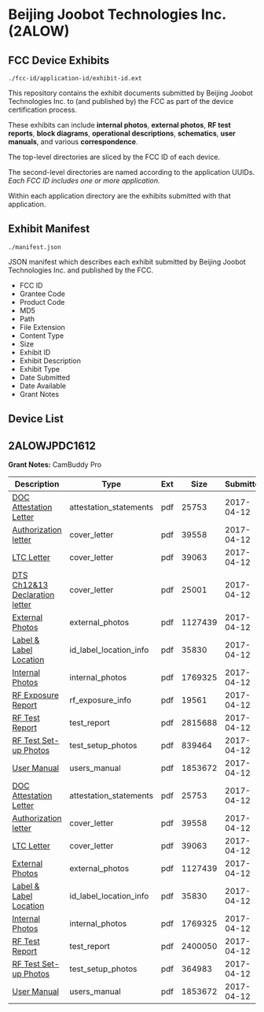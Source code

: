 # Beijing Joobot Technologies Inc. (2ALOW)
## FCC Device Exhibits

```
./fcc-id/application-id/exhibit-id.ext
```

This repository contains the exhibit documents submitted by Beijing Joobot Technologies Inc. to (and published by) the FCC as part of the device certification process.

These exhibits can include **internal photos**, **external photos**, **RF test reports**, **block diagrams**, **operational descriptions**, **schematics**, **user manuals**, and various **correspondence**.

The top-level directories are sliced by the FCC ID of each device.

The second-level directories are named according to the application UUIDs. *Each FCC ID includes one or more application.*

Within each application directory are the exhibits submitted with that application. 

## Exhibit Manifest

```
./manifest.json
```

JSON manifest which describes each exhibit submitted by Beijing Joobot Technologies Inc. and published by the FCC.

- FCC ID
- Grantee Code
- Product Code
- MD5
- Path
- File Extension
- Content Type
- Size
- Exhibit ID
- Exhibit Description
- Exhibit Type
- Date Submitted
- Date Available
- Grant Notes

## Device List
## 2ALOWJPDC1612
**Grant Notes:** CamBuddy Pro

| Description | Type | Ext | Size | Submitted | Available |
| ----------- | ---- | --- | ---- | --------- | --------- |
| [DOC Attestation Letter](2ALOWJPDC1612/f1ccbefd0569a755f7aa5b6413832ce0/3354610.pdf) | attestation_statements | pdf | 25753 | 2017-04-12 | 2017-04-12 |
| [Authorization letter](2ALOWJPDC1612/f1ccbefd0569a755f7aa5b6413832ce0/3354612.pdf) | cover_letter | pdf | 39558 | 2017-04-12 | 2017-04-12 |
| [LTC Letter](2ALOWJPDC1612/f1ccbefd0569a755f7aa5b6413832ce0/3354613.pdf) | cover_letter | pdf | 39063 | 2017-04-12 | 2017-04-12 |
| [DTS Ch12&13 Declaration letter](2ALOWJPDC1612/f1ccbefd0569a755f7aa5b6413832ce0/3354626.pdf) | cover_letter | pdf | 25001 | 2017-04-12 | 2017-04-12 |
| [External Photos](2ALOWJPDC1612/f1ccbefd0569a755f7aa5b6413832ce0/3354614.pdf) | external_photos | pdf | 1127439 | 2017-04-12 | 2017-04-12 |
| [Label & Label Location](2ALOWJPDC1612/f1ccbefd0569a755f7aa5b6413832ce0/3354615.pdf) | id_label_location_info | pdf | 35830 | 2017-04-12 | 2017-04-12 |
| [Internal Photos](2ALOWJPDC1612/f1ccbefd0569a755f7aa5b6413832ce0/3354616.pdf) | internal_photos | pdf | 1769325 | 2017-04-12 | 2017-04-12 |
| [RF Exposure Report](2ALOWJPDC1612/f1ccbefd0569a755f7aa5b6413832ce0/3354631.pdf) | rf_exposure_info | pdf | 19561 | 2017-04-12 | 2017-04-12 |
| [RF Test Report](2ALOWJPDC1612/f1ccbefd0569a755f7aa5b6413832ce0/3354647.pdf) | test_report | pdf | 2815688 | 2017-04-12 | 2017-04-12 |
| [RF Test Set-up Photos](2ALOWJPDC1612/f1ccbefd0569a755f7aa5b6413832ce0/3354648.pdf) | test_setup_photos | pdf | 839464 | 2017-04-12 | 2017-04-12 |
| [User Manual](2ALOWJPDC1612/f1ccbefd0569a755f7aa5b6413832ce0/3354621.pdf) | users_manual | pdf | 1853672 | 2017-04-12 | 2017-04-12 |
| [DOC Attestation Letter](2ALOWJPDC1612/0e5e39f846b92d09f3eb2d71c8f5a0dd/3354610.pdf) | attestation_statements | pdf | 25753 | 2017-04-12 | 2017-04-12 |
| [Authorization letter](2ALOWJPDC1612/0e5e39f846b92d09f3eb2d71c8f5a0dd/3354612.pdf) | cover_letter | pdf | 39558 | 2017-04-12 | 2017-04-12 |
| [LTC Letter](2ALOWJPDC1612/0e5e39f846b92d09f3eb2d71c8f5a0dd/3354613.pdf) | cover_letter | pdf | 39063 | 2017-04-12 | 2017-04-12 |
| [External Photos](2ALOWJPDC1612/0e5e39f846b92d09f3eb2d71c8f5a0dd/3354614.pdf) | external_photos | pdf | 1127439 | 2017-04-12 | 2017-04-12 |
| [Label & Label Location](2ALOWJPDC1612/0e5e39f846b92d09f3eb2d71c8f5a0dd/3354615.pdf) | id_label_location_info | pdf | 35830 | 2017-04-12 | 2017-04-12 |
| [Internal Photos](2ALOWJPDC1612/0e5e39f846b92d09f3eb2d71c8f5a0dd/3354616.pdf) | internal_photos | pdf | 1769325 | 2017-04-12 | 2017-04-12 |
| [RF Test Report](2ALOWJPDC1612/0e5e39f846b92d09f3eb2d71c8f5a0dd/3354619.pdf) | test_report | pdf | 2400050 | 2017-04-12 | 2017-04-12 |
| [RF Test Set-up Photos](2ALOWJPDC1612/0e5e39f846b92d09f3eb2d71c8f5a0dd/3354620.pdf) | test_setup_photos | pdf | 364983 | 2017-04-12 | 2017-04-12 |
| [User Manual](2ALOWJPDC1612/0e5e39f846b92d09f3eb2d71c8f5a0dd/3354621.pdf) | users_manual | pdf | 1853672 | 2017-04-12 | 2017-04-12 |
